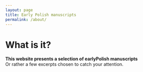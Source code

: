 ```yaml
---
layout: page
title: Early Polish manuscripts
permalink: /about/
---
```

# What is it?

**This website presents a selection of earlyPolish manuscripts**   
Or rather a few excerpts chosen to catch your attention.
